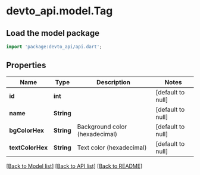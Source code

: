 # devto_api.model.Tag

## Load the model package
```dart
import 'package:devto_api/api.dart';
```

## Properties
Name | Type | Description | Notes
------------ | ------------- | ------------- | -------------
**id** | **int** |  | [default to null]
**name** | **String** |  | [default to null]
**bgColorHex** | **String** | Background color (hexadecimal) | [default to null]
**textColorHex** | **String** | Text color (hexadecimal) | [default to null]

[[Back to Model list]](../README.md#documentation-for-models) [[Back to API list]](../README.md#documentation-for-api-endpoints) [[Back to README]](../README.md)


